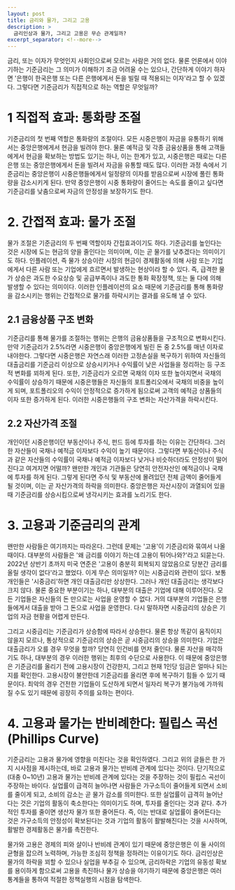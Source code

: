 ```yaml
---
layout: post
title: 금리와 물가, 그리고 고용
description: >
  금리인상과 물가, 그리고 고용은 무슨 관계일까?
excerpt_separator: <!--more-->
---
```


<!--more-->

금리, 또는 이자가 무엇인지 사회인으로써 모르는 사람은 거의 없다. 물론 언론에서 이야기하는 기준금리는 그 의미가 이해하기 조금 어려울 수는 있으나, 간단하게 이야기 하자면 '은행이 한국은행 또는 다른 은행에게서 돈을 빌릴 때 적용되는 이자'라고 할 수 있겠다. 그렇다면 기준금리가 직접적으로 하는 역할은 무엇일까?

# 1 직접적 효과: 통화량 조절

기준금리의 첫 번째 역할은 통화량의 조절이다. 모든 시중은행이 자금을 유통하기 위해서는 중앙은행에게서 현금을 빌려야 한다. 물론 예적금 및 각종 금융상품을 통해 고객들에게서 현금을 확보하는 방법도 있기는 하나, 이는 한계가 있고, 시중은행은 때로는 다른 은행 또는 중앙은행에게서 돈을 빌려서 자금을 유통할 때도 많다. 이러한 과정 속에서 기준금리는 중앙은행이 시중은행들에게서 일정량의 이자를 받음으로써 시장에 풀린 통화량을 감소시키게 된다. 만약 중앙은행이 시중 통화량이 줄어드는 속도를 줄이고 싶다면 기준금리를 낮춤으로써 자금의 안정성을 보장하기도 한다.

# 2. 간접적 효과: 물가 조절

물가 조절은 기준금리의 두 번째 역할이자 간접효과이기도 하다. 기준금리를 높인다는 것은 시장에 도는 현금의 양을 줄인다는 의미이며, 이는 곧 물가를 낮추겠다는 의미이기도 하다. 인플레이션, 즉 물가 상승이란 시장의 현금이 경제활동에 의해 사람 또는 기업에게서 다른 사람 또는 기업에게 흐르면서 발생하는 현상이라 할 수 있다. 즉, 급격한 물가 상승은 과도한 수요상승 및 공급부족이나 과도한 통화 확장정책, 또는 둘 다에 의해 발생할 수 있다는 의미이다. 이러한 인플레이션의 요소 때문에 기준금리를 통해 통화량을 감소시키는 행위는 간접적으로 물가를 하락시키는 결과를 유도해 낼 수 있다. 

## 2.1 금융상품 구조 변화

기준금리를 통해 물가를 조절하는 행위는 은행의 금융상품들을 구조적으로 변화시킨다. 만약 기준금리가 2.5%라면 시중은행이 중앙은행에게 빌린 돈 중 2.5%를 매년 이자로 내야한다. 그렇다면 시중은행은 자연스래 이러한 고정손실을 복구하기 위하여 자신들의 대출금리를 기준금리 이상으로 상승시키거나 수익률이 낮은 사업들을 정리하는 등 구조적 변화를 꾀하게 된다. 또한, 기준금리가 오르면 국채의 이자 또한 높아지면서 국채의 수익률이 상승하기 때문에 시중은행들은 자신들의 포트폴리오에서 국채의 비중을 높이게 되며, 포트폴리오의 수익이 안정적으로 증가하게 됨으로써 고객의 예적금 상품들의 이자 또한 증가하게 된다. 이러한 시중은행들의 구조 변화는 자산가격을 하락시킨다.

## 2.2 자산가격 조절

개인이던 시중은행이던 부동산이나 주식, 펀드 등에 투자를 하는 이유는 간단하다. 그러한 자산들이 국채나 예적금 이자보다 수익이 높기 때문이다. 그렇다면 부동산이나 주식과 같은 자산들의 수익률이 국채나 예적금 이자보다 낮거나 비슷하더라도 안정성이 떨어진다고 여겨지면 어떨까? 왠만한 개인과 기관들은 당연히 안전자산인 예적금이나 국채에 투자를 하게 된다. 그렇게 된다면 주식 및 부동산에 몰려있던 전체 금액이 줄어들게 될 것이며, 이는 곧 자산가격의 하락을 의미한다. 중앙은행은 자산시장이 과열되어 있을 때 기준금리를 상승시킴으로써 냉각시키는 효과를 노리기도 한다.

# 3. 고용과 기준금리의 관계

왠만한 사람들은 여기까지는 따라온다. 그런데 문제는 '고용'이 기준금리와 묶여서 나올 때이다. 대부분의 사람들은 '왜 금리를 이야기 하는데 고용이 튀어나와?'라고 되묻는다. 2022년 상반기 초까지 미국 연준은 '고용이 충분히 회복되지 않았음으로 당분간 금리를 올릴 생각이 없다'라고 했었다. 이게 무슨 의미일까? 이는 시중금리와 관련이 있다. 보통 개인들은 '시중금리'하면 개인 대출금리만 상상한다. 그러나 개인 대출금리는 생각보다 크지 않다. 물론 중요한 부분이기는 하나, 대부분의 대출은 기업에 대해 이루어진다. 모든 기업들은 자신들의 돈 만으로는 사업을 운영할 수 없다. 거의 대부분의 기업들은 은행들에게서 대출을 받아 그 돈으로 사업을 운영한다. 다시 말하자면 시중금리의 상승은 기업의 자금 현황을 어렵게 만든다. 

그리고 시중금리는 기준금리가 상승함에 따라서 상승한다. 물론 항상 똑같이 움직이지 않을지 모르나, 통상적으로 기준금리의 상승은 곧 시중금리의 상승을 의미한다. 기업은 대출금리가 오를 경우 무엇을 할까? 당연히 인건비를 먼저 줄인다. 물론 자산을 매각하기도 하나, 대부분의 경우 이러한 행위는 최후의 수단으로 사용한다. 이 때문에 중앙은행은 기준금리를 올리기 전에 고용시장이 건강한지, 그리고 현재 1인당 임금은 얼마나 되는지를 확인한다. 고용시장이 불안한데 기준금리를 올리면 후에 복구하기 힘들 수 있기 때문이다. 최악의 경우 건전한 기업들이 도산하게 되면서 일자리 복구가 불가능에 가까워 질 수도 있기 때문에 굉장히 주의를 요하는 편이다.

# 4. 고용과 물가는 반비례한다: 필립스 곡선(Phillips Curve)

기준금리는 고용과 물가에 영향을 미친다는 것을 확인하였다. 그리고 위의 글들은 한 가지 시사점을 제시하는데, 바로 고용과 물가는 반비례 관계에 있다는 것이다. 단기적으로(대충 0~10년) 고용과 물가는 반비례 관계에 있다는 것을 주장하는 것이 필립스 곡선이 주장하는 바이다. 실업률이 급격히 늘어나면 사람들은 가구소득이 줄어들게 되면서 소비를 줄이게 되고, 소비의 감소는 곧 물가 감소를 의미한다. 또한 실업률이 급격히 늘어난다는 것은 기업의 활동이 축소한다는 의미이기도 하며, 투자를 줄인다는 것과 같다. 추가적인 투자를 줄이면 생산자 물가 또한 줄어든다. 즉, 이는 반대로 실업률이 줄어든다는 것은 가구소득의 안정성이 확보된다는 것과 기업의 활동이 활발해진다는 것을 시사하며, 활발한 경제활동은 물가를 촉진한다. 

물가와 고용은 경제의 피와 살이나 반비례 관계이 있기 때문에 중앙은행은 이 둘 사이의 균형을 잡으려 노력하며, 가능한 조심히 정책을 정하려는 이유이기도 하다. 금리인상은 물가의 하락을 꾀할 수 있으나 실업을 부추길 수 있으며, 금리하락은 기업의 유동성 확보를 용이하게 함으로써 고용을 촉진하나 물가 상승을 야기하기 때문에 중앙은행은 여러 통계들을 통하여 적절한 정책실행의 시점을 탐색한다.


